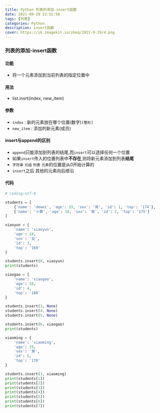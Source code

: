 ```yaml
---
title: Python 列表的添加-insert函数
date: 2021-09-29 22:52:58
tags: [列表]
categories: Python
description: insert函数
cover: https://ik.imagekit.io/zkeq/2021-9-29/4.png
---
```


### 列表的添加-insert函数

#### 功能

- 将一个元素添加到当前列表的指定位置中

#### 用法

- list.insrt(index, new_item)

#### 参数

- `index` : 新的元素放在哪个位置(数字)`[整形]`
- `new_item` : 添加的新元素(成员)

#### insert与append的区别

- `append`只能添加到列表的结尾,而`insert`可以选择任何一个位置
- 如果`insert`传入的位置列表中**不存在**,则将新元素添加到列表**结尾**
- `字符串` `元组` `列表` `元素`的位置是从0开始计算的
- `insert`之后    其他的元素向后顺沿

#### 代码

```python
# coding:utf-8

students = [
    {'name': 'dewei', 'age': 33, 'sex': '男', 'id': 1, 'top': '174'},
    {'name': '小慕', 'age': 10, 'sex': '男', 'id': 2, 'top': '175'}
]

xiaoyun = {
    'name': 'xiaoyun',
    'age': 18,
    'sex': '女',
    'id': 3,
    'top': '160'
}

students.insert(0, xiaoyun)
print(students)

xiaogao = {
    'name': 'xiaogao',
    'age': 18,
    'id': 4,
    'top': '188'
}

students.insert(3, None)
students.insert(4, None)
students.insert(5, None)

students.insert(6, xiaogao)
print(students)

xiaoming = {
    'name': 'xiaoming',
    'age': 19,
    'sex': '男',
    'id': 5,
    'top': '178'
}

students.insert(3, xiaoming)
print(students[1])
print(students[2])
print(students[3])
print(students[4])
print(students[5])
print(students[6])
print(students[7])

```

